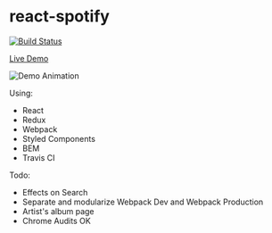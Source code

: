 # react-spotify
[![Build Status](https://travis-ci.org/dnl1/react-spotify.svg?branch=master)](https://travis-ci.org/dnl1/react-spotify)

[Live Demo](http://dnl1.github.io/react-spotify)

![Demo Animation](../assets/react-spotify-demo-1.PNG?raw=true)

Using:
- React
- Redux
- Webpack
- Styled Components
- BEM
- Travis CI

Todo:
- Effects on Search
- Separate and modularize Webpack Dev and Webpack Production
- Artist's album page
- Chrome Audits OK
